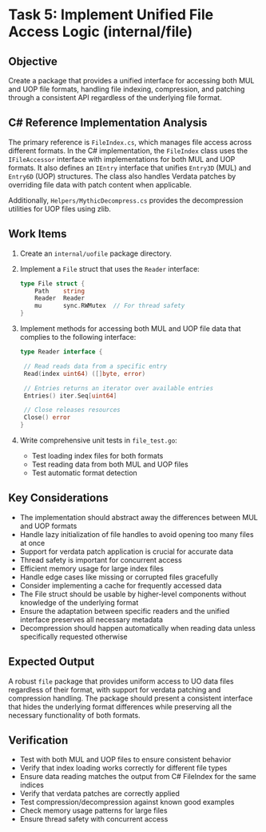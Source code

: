 # Task 5: Implement Unified File Access Logic (internal/file)

## Objective

Create a package that provides a unified interface for accessing both MUL and UOP file formats, handling file indexing, compression, and patching through a consistent API regardless of the underlying file format.

## C# Reference Implementation Analysis

The primary reference is `FileIndex.cs`, which manages file access across different formats. In the C# implementation, the `FileIndex` class uses the `IFileAccessor` interface with implementations for both MUL and UOP formats. It also defines an `IEntry` interface that unifies `Entry3D` (MUL) and `Entry6D` (UOP) structures. The class also handles Verdata patches by overriding file data with patch content when applicable.

Additionally, `Helpers/MythicDecompress.cs` provides the decompression utilities for UOP files using zlib.

## Work Items

1. Create an `internal/uofile` package directory.

2. Implement a `File` struct that uses the `Reader` interface:

   ```go
   type File struct {
       Path    string
       Reader  Reader
       mu      sync.RWMutex  // For thread safety
   }
   ```

3. Implement methods for accessing both MUL and UOP file data that complies to the following interface:

   ```go
   type Reader interface {

   	// Read reads data from a specific entry
   	Read(index uint64) ([]byte, error)

   	// Entries returns an iterator over available entries
   	Entries() iter.Seq[uint64]

   	// Close releases resources
   	Close() error
   }

   ```

4. Write comprehensive unit tests in `file_test.go`:
   - Test loading index files for both formats
   - Test reading data from both MUL and UOP files
   - Test automatic format detection

## Key Considerations

- The implementation should abstract away the differences between MUL and UOP formats
- Handle lazy initialization of file handles to avoid opening too many files at once
- Support for verdata patch application is crucial for accurate data
- Thread safety is important for concurrent access
- Efficient memory usage for large index files
- Handle edge cases like missing or corrupted files gracefully
- Consider implementing a cache for frequently accessed data
- The File struct should be usable by higher-level components without knowledge of the underlying format
- Ensure the adaptation between specific readers and the unified interface preserves all necessary metadata
- Decompression should happen automatically when reading data unless specifically requested otherwise

## Expected Output

A robust `file` package that provides uniform access to UO data files regardless of their format, with support for verdata patching and compression handling. The package should present a consistent interface that hides the underlying format differences while preserving all the necessary functionality of both formats.

## Verification

- Test with both MUL and UOP files to ensure consistent behavior
- Verify that index loading works correctly for different file types
- Ensure data reading matches the output from C# FileIndex for the same indices
- Verify that verdata patches are correctly applied
- Test compression/decompression against known good examples
- Check memory usage patterns for large files
- Ensure thread safety with concurrent access

